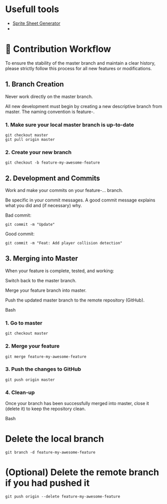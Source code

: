 # Usefull tools
- [Sprite Sheet Generator](https://codeshack.io/images-sprite-sheet-generator/)
- 

# 🚀 Contribution Workflow
To ensure the stability of the master branch and maintain a clear history, please strictly follow this process for all new features or modifications.

## 1. Branch Creation
Never work directly on the master branch.

All new development must begin by creating a new descriptive branch from master. The naming convention is feature-<feature-name>.

### 1. Make sure your local master branch is up-to-date
```
git checkout master
git pull origin master
```

### 2. Create your new branch
```
git checkout -b feature-my-awesome-feature
```

## 2. Development and Commits
Work and make your commits on your feature-... branch.

Be specific in your commit messages. A good commit message explains what you did and (if necessary) why.

Bad commit:
```
git commit -m "Update"
```
Good commit:
```
git commit -m "Feat: Add player collision detection"
```

## 3. Merging into Master
When your feature is complete, tested, and working:

Switch back to the master branch.

Merge your feature branch into master.

Push the updated master branch to the remote repository (GitHub).

Bash

### 1. Go to master
```
git checkout master
```

### 2. Merge your feature
```
git merge feature-my-awesome-feature
```

### 3. Push the changes to GitHub
```
git push origin master
```

### 4. Clean-up
Once your branch has been successfully merged into master, close it (delete it) to keep the repository clean.

Bash

# Delete the local branch
```
git branch -d feature-my-awesome-feature
```

# (Optional) Delete the remote branch if you had pushed it
```
git push origin --delete feature-my-awesome-feature
```
